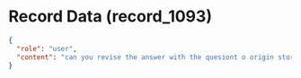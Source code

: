 # Record Data (record_1093)

```json
{
  "role": "user",
  "content": "can you revise the answer with the quesiont o origin story completely someohw we lie and amnesia each other into thinkign we met on dating app:Wq\n"
}
```
